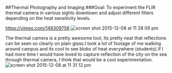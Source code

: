 ##Thermal Photography and Imaging
###Goal: 
To experiment the FLIR thermal camera in various sights downtown and adjust different filters depending on the heat sensitivity levels.


https://vimeo.com/148309758
![screen shot 2015-12-08 at 11 28 09 pm](https://cloud.githubusercontent.com/assets/14130398/11676722/625ef070-9e03-11e5-9942-093ec6a39e8c.png)

The thermal camera is a pretty awesome tool, Its pretty neat that reflections can be seen so clearly on plain glass.I took a lot of footage of me walking around campus and its cool to see blobs of heat everywhere (students).If I had more time I would have loved to capture reflection of the city on the sea through thermal camera, I think that would be a cool experimentation.
![screen shot 2015-12-08 at 11 31 12 pm](https://cloud.githubusercontent.com/assets/14130398/11676749/ceb3f838-9e03-11e5-86d4-07bcb12fa8aa.png)
